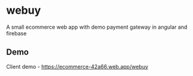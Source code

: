 # webuy
A small ecommerce web app with demo payment gateway in angular and firebase

## Demo

Client demo - https://ecommerce-42a66.web.app/webuy
